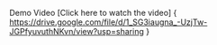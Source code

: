 Demo Video
[Click here to watch the video] { https://drive.google.com/file/d/1_SG3iaugna_-UzjTw-JGPfyuvuthNKvn/view?usp=sharing }
